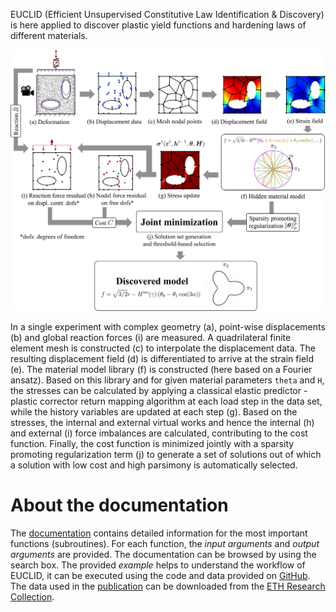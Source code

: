 EUCLID (Efficient Unsupervised Constitutive Law Identification & Discovery) is here applied to discover plastic yield functions and hardening laws of different materials.

![Schematic of EUCLID](./mkdocs/site/img/schematics-plasticity.png)

In a single experiment with complex geometry (a), point-wise displacements
(b) and global reaction forces (i) are measured. A quadrilateral finite element mesh is constructed (c) to interpolate the
displacement data. The resulting displacement field (d) is differentiated to arrive at the strain field (e). The material model
library (f) is constructed (here based on a Fourier ansatz). Based on this library and for given material parameters `theta` and `H`, the
stresses can be calculated by applying a classical elastic predictor - plastic corrector return mapping algorithm at each load step
in the data set, while the history variables are updated at each step (g). Based on the stresses, the internal and external virtual
works and hence the internal (h) and external (i) force imbalances are calculated, contributing to the cost function. Finally,
the cost function is minimized jointly with a sparsity promoting regularization term (j) to generate a set of solutions out of
which a solution with low cost and high parsimony is automatically selected.

# About the documentation
The <a href="https://EUCLID-code.github.io/EUCLID-plasticity/mkdocs/site" target="_blank">documentation</a> contains detailed information for the most important functions (subroutines).
For each function, the _input arguments_ and _output arguments_ are provided.
The documentation can be browsed by using the search box.
The provided _example_ helps to understand the workflow of EUCLID, it can be executed using the code and data provided on <a href="https://github.com/EUCLID-code/plasticity" target="_blank">GitHub</a>.
The data used in the [publication](https://EUCLID-code.github.io/EUCLID-plasticity/mkdocs/site/publication/) can be downloaded from the <a href="https://www.research-collection.ethz.ch/handle/20.500.11850/534002" target="_blank">ETH Research Collection</a>.

